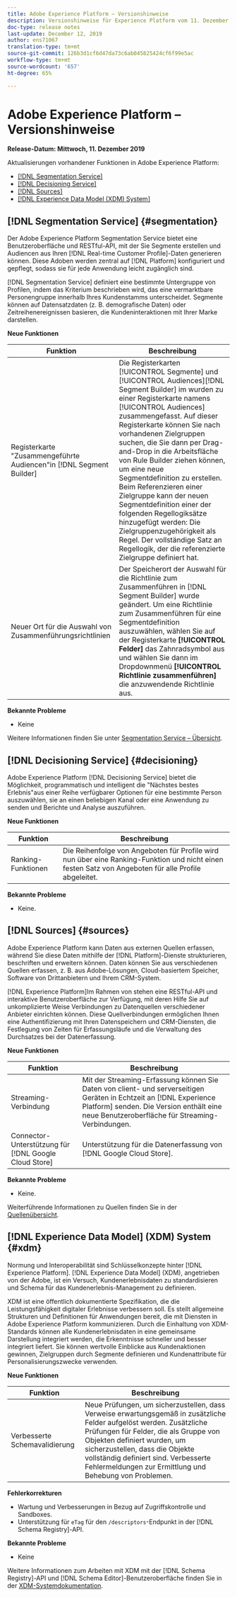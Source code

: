 ```yaml
---
title: Adobe Experience Platform – Versionshinweise
description: Versionshinweise für Experience Platform vom 11. Dezember 2019
doc-type: release notes
last-update: December 12, 2019
author: ens71067
translation-type: tm+mt
source-git-commit: 126b3d1cf6d47da73c6ab045825424cf6f99e5ac
workflow-type: tm+mt
source-wordcount: '657'
ht-degree: 65%

---
```



# Adobe Experience Platform – Versionshinweise

**Release-Datum: Mittwoch, 11. Dezember 2019**

Aktualisierungen vorhandener Funktionen in Adobe Experience Platform:

* [[!DNL Segmentation Service]](#segmentation)
* [[!DNL Decisioning Service]](#decisioning)
* [[!DNL Sources]](#sources)
* [[!DNL Experience Data Model (XDM) System]](#xdm)

## [!DNL Segmentation Service] {#segmentation}

Der Adobe Experience Platform Segmentation Service bietet eine Benutzeroberfläche und RESTful-API, mit der Sie Segmente erstellen und Audiencen aus Ihren [!DNL Real-time Customer Profile]-Daten generieren können. Diese Adoben werden zentral auf [!DNL Platform] konfiguriert und gepflegt, sodass sie für jede Anwendung leicht zugänglich sind.

[!DNL Segmentation Service] definiert eine bestimmte Untergruppe von Profilen, indem das Kriterium beschrieben wird, das eine vermarktbare Personengruppe innerhalb Ihres Kundenstamms unterscheidet. Segmente können auf Datensatzdaten (z. B. demografische Daten) oder Zeitreihenereignissen basieren, die Kundeninteraktionen mit Ihrer Marke darstellen.

**Neue Funktionen**

| Funktion | Beschreibung |
|--- | ---|
| Registerkarte &quot;Zusammengeführte Audiencen&quot;in [!DNL Segment Builder] | Die Registerkarten [!UICONTROL Segmente] und [!UICONTROL Audiences][!DNL Segment Builder] im wurden zu einer Registerkarte namens [!UICONTROL Audiences] zusammengefasst. Auf dieser Registerkarte können Sie nach vorhandenen Zielgruppen suchen, die Sie dann per Drag-and-Drop in die Arbeitsfläche von Rule Builder ziehen können, um eine neue Segmentdefinition zu erstellen. Beim Referenzieren einer Zielgruppe kann der neuen Segmentdefinition einer der folgenden Regellogiksätze hinzugefügt werden: Die Zielgruppenzugehörigkeit als Regel. Der vollständige Satz an Regellogik, der die referenzierte Zielgruppe definiert hat. |
| Neuer Ort für die Auswahl von Zusammenführungsrichtlinien | Der Speicherort der Auswahl für die Richtlinie zum Zusammenführen in [!DNL Segment Builder] wurde geändert. Um eine Richtlinie zum Zusammenführen für eine Segmentdefinition auszuwählen, wählen Sie auf der Registerkarte **[!UICONTROL Felder]** das Zahnradsymbol aus und wählen Sie dann im Dropdownmenü **[!UICONTROL Richtlinie zusammenführen]** die anzuwendende Richtlinie aus. |

**Bekannte Probleme**

* Keine

Weitere Informationen finden Sie unter [Segmentation Service – Übersicht](../../segmentation/home.md).

## [!DNL Decisioning Service] {#decisioning}

Adobe Experience Platform [!DNL Decisioning Service] bietet die Möglichkeit, programmatisch und intelligent die &quot;Nächstes bestes Erlebnis&quot;aus einer Reihe verfügbarer Optionen für eine bestimmte Person auszuwählen, sie an einen beliebigen Kanal oder eine Anwendung zu senden und Berichte und Analyse auszuführen.

**Neue Funktionen**

| Funktion | Beschreibung |
| -----------| ---------- |
| Ranking-Funktionen | Die Reihenfolge von Angeboten für Profile wird nun über eine Ranking-Funktion und nicht einen festen Satz von Angeboten für alle Profile abgeleitet. |

**Bekannte Probleme**

* Keine.

## [!DNL Sources] {#sources}

Adobe Experience Platform kann Daten aus externen Quellen erfassen, während Sie diese Daten mithilfe der [!DNL Platform]-Dienste strukturieren, beschriften und erweitern können. Daten können Sie aus verschiedenen Quellen erfassen, z. B. aus Adobe-Lösungen, Cloud-basiertem Speicher, Software von Drittanbietern und Ihrem CRM-System.

[!DNL Experience Platform]Im Rahmen von stehen eine RESTful-API und interaktive Benutzeroberfläche zur Verfügung, mit deren Hilfe Sie auf unkomplizierte Weise Verbindungen zu Datenquellen verschiedener Anbieter einrichten können. Diese Quellverbindungen ermöglichen Ihnen eine Authentifizierung mit Ihren Datenspeichern und CRM-Diensten, die Festlegung von Zeiten für Erfassungsläufe und die Verwaltung des Durchsatzes bei der Datenerfassung.

**Neue Funktionen**

| Funktion | Beschreibung |
| ---------- | ------------ |
| Streaming-Verbindung | Mit der Streaming-Erfassung können Sie Daten von client- und serverseitigen Geräten in Echtzeit an [!DNL Experience Platform] senden. Die Version enthält eine neue Benutzeroberfläche für Streaming-Verbindungen. |
| Connector-Unterstützung für [!DNL Google Cloud Store] | Unterstützung für die Datenerfassung von [!DNL Google Cloud Store]. |

**Bekannte Probleme**

* Keine.

Weiterführende Informationen zu Quellen finden Sie in der [Quellenübersicht](../../sources/home.md).

## [!DNL Experience Data Model] (XDM) System  {#xdm}

Normung und Interoperabilität sind Schlüsselkonzepte hinter [!DNL Experience Platform]. [!DNL Experience Data Model] (XDM), angetrieben von der Adobe, ist ein Versuch, Kundenerlebnisdaten zu standardisieren und Schema für das Kundenerlebnis-Management zu definieren.

XDM ist eine öffentlich dokumentierte Spezifikation, die die Leistungsfähigkeit digitaler Erlebnisse verbessern soll. Es stellt allgemeine Strukturen und Definitionen für Anwendungen bereit, die mit Diensten in Adobe Experience Platform kommunizieren. Durch die Einhaltung von XDM-Standards können alle Kundenerlebnisdaten in eine gemeinsame Darstellung integriert werden, die Erkenntnisse schneller und besser integriert liefert. Sie können wertvolle Einblicke aus Kundenaktionen gewinnen, Zielgruppen durch Segmente definieren und Kundenattribute für Personalisierungszwecke verwenden.

**Neue Funktionen**

| Funktion | Beschreibung |
|--- | ---|
| Verbesserte Schemavalidierung | Neue Prüfungen, um sicherzustellen, dass Verweise erwartungsgemäß in zusätzliche Felder aufgelöst werden. Zusätzliche Prüfungen für Felder, die als Gruppe von Objekten definiert wurden, um sicherzustellen, dass die Objekte vollständig definiert sind. Verbesserte Fehlermeldungen zur Ermittlung und Behebung von Problemen. |

**Fehlerkorrekturen**

* Wartung und Verbesserungen in Bezug auf Zugriffskontrolle und Sandboxes.
* Unterstützung für `eTag` für den `/descriptors`-Endpunkt in der [!DNL Schema Registry]-API.

**Bekannte Probleme**

* Keine

Weitere Informationen zum Arbeiten mit XDM mit der [!DNL Schema Registry]-API und [!DNL Schema Editor]-Benutzeroberfläche finden Sie in der [XDM-Systemdokumentation](../../xdm/home.md).